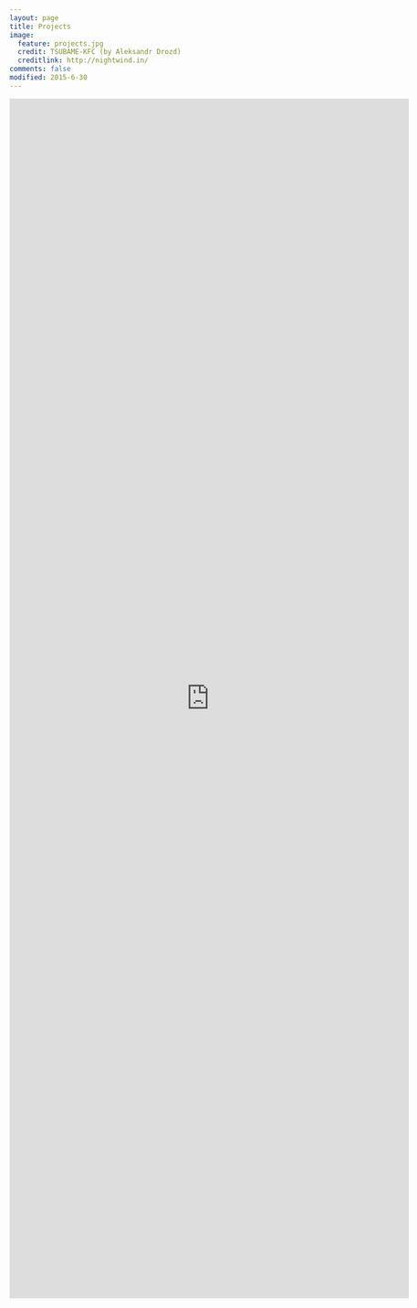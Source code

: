 ```yaml
---
layout: page
title: Projects
image:
  feature: projects.jpg
  credit: TSUBAME-KFC (by Aleksandr Drozd)
  creditlink: http://nightwind.in/
comments: false
modified: 2015-6-30
---
```


<iframe src="http://kento.github.io/files/research_statement_kento_sato.pdf" width="700" height="2100"  toolbar=0 statusbar=0 messages=0 navpanes=0 scrolling="no" marginwidth="0" marginheight="0" frameborder="0" style="border:none;"></iframe>

